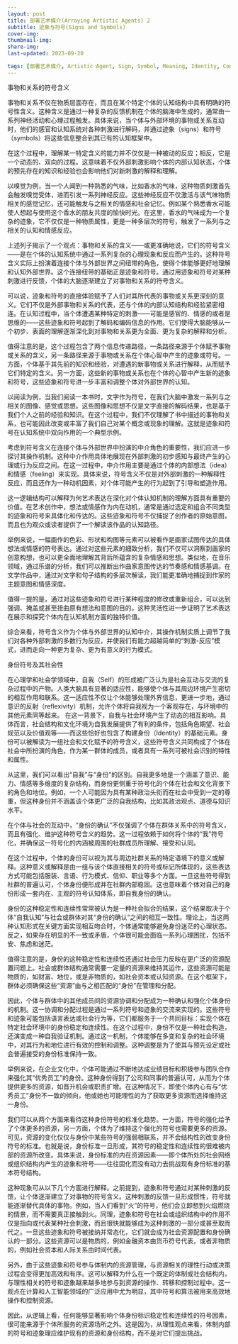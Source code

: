 ```yaml
---
layout: post
title: 部署艺术媒介(Arraying Artistic Agents) 2
subtitle: 迹象与符号(Signs and Symbols)
cover-img: 
thumbnail-img: 
share-img: 
last-updated: 2023-09-20

tags: [部署艺术媒介, Artistic Agent, Sign, Symbol, Meaning, Identity, Cooper]
---
```


事物和关系的符号含义 

事物和关系不仅在物质层面存在，而且在某个特定个体的认知结构中具有明确的符号性含义。这种含义是通过一种复杂的反馈机制在个体的脑海中生成的，通常由一系列神经活动和心理过程触发。具体来说，当个体与外部环境的事物或关系互动时，他们的感官和认知系统对各种刺激进行解码，并通过迹象（signs）和符号（symbols）将这些信息整合到其已有的认知框架中。

在这个过程中，理解某一特定含义的能力并不仅仅是一种被动的反应；相反，它是一个动态的、双向的过程。这意味着不仅外部刺激影响个体的内部认知状态，个体的预先存在的知识和经验也会影响他们对新刺激的解释和理解。

以嗅觉为例，当一个人闻到一种熟悉的气味，比如香水的气味，这种物质刺激首先会触发嗅觉受体，进而引发一系列神经反应。这些神经反应不仅激活与该气味物质相关的感觉记忆，还可能触发与之相关的情感和社会记忆。例如某个熟悉香水可能使人想起与使用这个香水的朋友共度的愉快时光。在这里，香水的气味成为一个复杂的迹象，它不仅仅是一种物质属性，更是一种多层次的符号，触发了一系列与之相关的认知和情感反应。

上述列子揭示了一个观点：事物和关系的含义——或更准确地说，它们的符号含义——是在个体的认知系统中通过一系列复杂的心理现象和反应而产生的。这种符号含义实际上扮演着连接个体与外部世界之间纽带的角色，使得个体能够更好地理解和认知外部世界。这个连接纽带的基础正是迹象和符号。通过用迹象和符号对某种刺激进行反馈，个体的大脑逐渐建立了对事物和关系的符号含义。

可以说，迹象和符号的直接体验赋予了人们对其所代表的事物或关系更深刻的意义。它们不仅是外部事物和关系的代表，还与个体的内部认知结构和经验紧密相连。在认知过程中，当个体遭遇某种特定的刺激——可能是感官的、情感的或者是思维的——这些迹象和符号起到了解码和编码信息的作用。它们使得大脑能够从一个初步、表面的理解逐渐深化到对事物和关系更为全面、更为复杂的解释和分析。

值得注意的是，这个过程包含了两个信息传递路径，一条路径来源于个体赋予事物或关系的含义，另一条路径来源于事物或关系在个体心智中产生的迹象或符号。一方面，个体基于其先前的知识和经验，对遭遇的新事物或关系进行解释，从而赋予它们特定的含义。另一方面，这些新的事物或关系也在个体的心智中产生新的迹象和符号，这些迹象和符号进一步丰富和调整个体对外部世界的认知。

以阅读为例，当我们阅读一本书时，文字作为符号，在我们大脑中激发一系列与之相关的图像、感觉或思想。这些图像和思想不仅是文字直接的解码结果，也是基于我们个人之前的经验和知识。在这个过程中，我们不仅理解了书中描述的事物和关系，也可能因此改变或丰富了我们自己对某个概念或现象的理解。这就是迹象和符号在认知系统中双向作用的一个典型示例。

考虑到符号含义在连接个体与外部世界中扮演的中介角色的重要性，我们应进一步探讨其操作机制。这种中介作用具体地展现在外部刺激的初步感知与最终产生的心理或行为反应之间。在这一过程中，中介作用主要是通过个体的内部想法（idea）和情感（feeling）来实现。具体来说，符号含义不仅是对外部刺激的一种解释性反应，而且还作为一种动机因素，对个体可能产生的行为起到了引导和塑造作用。

这一逻辑结构可以解释为何艺术表达在深化对个体认知机制的理解方面具有重要的价值。在艺术创作中，想法或情感作为内在动机，通常是通过选定和组合不同类型的迹象和符号来具体化和传达的。这些迹象和符号不仅捕捉了创作者的原始意图，而且也为观众或读者提供了一个解读该作品的认知路径。

举例来说，一幅画作的色彩、形状和构图等元素可以被看作是画家试图传达的具体想法或情感的符号表达。通过对这些元素的细致分析，我们不仅可以洞察到画家的创意构想，也可以更全面地理解其背后所蕴含的复杂情感和思想。类似地，在音乐领域，通过乐谱的分析，我们可以推断出作曲家意图传达的节奏感和情感基调。在文学作品中，通过对文字和句子结构的多层次解读，我们能更准确地捕捉到作家的主题意图和情感深度。

值得一提的是，通过对这些迹象和符号进行某种程度的修改或重新组合，可以达到强调、掩盖或甚至扭曲原有想法和意图的目的。这种灵活性进一步证明了艺术表达在展示和探究个体内在认知机制方面的独特价值。

综合来看，符号含义作为个体与外部世界的认知中介，其操作机制实质上调节了我们对各种外部刺激的多数行为反应，并使我们有能力超越简单的“刺激-反应”模式，进而走向一种更为复杂、更为有意义的行为模式。

身份符号及其社会性 

在心理学和社会学领域中，自我（Self）的形成被广泛认为是社会互动与交流的复杂过程中的产物。人类大脑具有显著的适应性，能够使个体与其周边环境产生密切的相互作用和联系。这一适应性不仅让个体能够处理外界信息，更进一步地，通过意识的反射（reflexivity）机制，允许个体将自我视为一个客观存在，与环境中的其他元素同等起来。 在这一背景下，自我与社会环境产生了动态的相互影响。具体而言，社会结构和文化环境为自我发展提供了有利的条件，包括角色期望、社会规范以及价值观等——而这些恰好也包含了构建身份（Identity）的基础元素。身份可以被解读为一组社会和文化赋予的符号含义，这些符号含义共同构成了个体在社会中所扮演的角色，作为某一群体的成员，或者具有一系列可被社会识别的特性和属性。

从这里，我们可以看出“自我”与“身份”的区别。自我更多地是一个涵盖了意识、能力、情感等多维度的复杂结构，而身份更侧重于符号化的个体在社会和文化背景下的角色和地位。例如，一个人可能因为具有某种政治头衔而在社会中受到一定的尊重，但这种身份并不涵盖该个体更广泛的自我结构，比如其政治观点、道德与知识水平。

在个体与社会的互动中，“身份的确认”不仅强调了个体在群体关系中的符号含义，而且有强化、维护这种符号含义的趋势。这一过程依赖于如何将个体的“我”符号化，并确保这一符号化的内涵被周围的社群成员所理解、接受和认同。

在这个过程中，个体的身份可以视为其与周边社群关系的特定语境下的意义或解释。这种意义或解释是由一组与该个体直接相关的符号或标记所体现的，这些表达方式可能包括服装、言语、行为模式、信仰、职业等多个方面。一旦这些符号得到社群的普遍认可，个体身份便形成并在社群内部稳固。这也意味着个体对自己的身份形成一套内在、主观的符号认知体系，即自我身份的确认。

身份的这种稳定性和连续性常常被认为是一种社会拟合的结果，这个结果取决于个体“自我认知”与社会或群体对其“身份的确认”之间的相互一致性。理论上，当这两种认知形式在关键方面实现相互吻合时，个体通常能够避免身份迷茫的心理状态。反之，如果存在明显的不一致或矛盾，个体很可能会面临一系列心理困扰，包括不安、焦虑和迷茫。

值得注意的是，身份的这种稳定性和连续性还通过社会压力反映在更广泛的资源配置问题上。社会或群体结构通常需要一定量的资源来维持其运作，这些资源可能是物质的，如财富、地位，或是非物质的，如社会资本或认知资源。在这个框架下，群体必须确保这些“资源”由与之相匹配的“身份”在管理和分配。

因此，个体与群体中的其他成员间的资源协调和分配成为一种确认和强化个体身份的机制。这一协调和分配过程是通过一系列符号和迹象的交流来实现的。这些符号和迹象可能包括语言表达或社会行为等，它们都服务于一个共同目标：实现个体在特定社会环境中的身份稳定和连续性。在这个过程中，身份不仅是一种社会构造，还演变成一种自我验证机制。通过这一机制，个体能够在多变和复杂的社会环境中，对其行为和地位进行有效的控制和调整。这种调整是为了使其与预先设定或社会普遍接受的身份标准保持一致。

举例来说，在企业文化中，个体可能通过不断地达成业绩目标和积极参与团队合作来强化其“优秀员工”的身份。这种身份得到了公司和同事的普遍认可，从而为个体提供更多的资源，如晋升机会或职责扩增。在这种情况下，即使个体内心有与“优秀员工”身份不一致的倾向，他或她也可能理性的为了获取更多资源而选择维持这一身份。

我们可以从两个方面来看待这种身份符号的标准化趋势。一方面，符号的强化给予了个体更多的资源，另一方面，个体为了维持这个强化的符号也需要更多的资源。可见，资源的变化仅仅与身份中某些符号的强弱相联系，并不会结构性的改变身份符号的标准。也就是说，身份标准一旦形成，其符号的稳定性和连续性的很难被内部的资源所改变。具体来说，身份标准的内在资源因素——即个体所处的社会网络或组织结构内产生的迹象和符号——往往固化而没有动力去挑战现有身份标准的基本符号结构。

这种现象可从以下几个方面进行解释。之前提到，迹象和符号通过对某种刺激的反馈，让个体逐渐建立了对事物的符号含义。这种刺激的反馈一旦形成惯性，符号就能逐渐替代具体的事物。例如，当人们看到“火”的符号，他们会立即想到火焰燃烧的情景，而不需要真正接触到火。同理，迹象和符号在社会或组织结构中的作用不仅是指向或代表某种社会刺激，而且很快就能够成为这种刺激的一部分或甚至取而代之。一旦这些迹象和符号被接纳并常态化，它们就会成为社会资源配置和身份确认的一部分。这些资源可以是物质的，例如金融资本由货币符号代表，或者非物质的，例如社会资本和人际关系由时间代表。

另外，由于这些迹象和符号参与体制内的资源管理，与资源相关的理性行动或决策过程会变得更加高效和有序。这可以解释为什么在一个既定的体制或社会结构内，与理性相关的符号和迹象越来越多地参与到资源的操作、转移和控制过程中。这一观点在计算和人工智能领域的广泛应用中尤为明显，其中符号和算法被用来高效地操作和控制资源。

因此，从逻辑上看，任何能够显著影响个体身份标识稳定性和连续性的符号因素，很可能来源于个体所服务的资源场所之外。这是因为，从理性观点来看，体制内部的符号和迹象理应维护现有的资源和身份结构，而不是对它们提出挑战。

